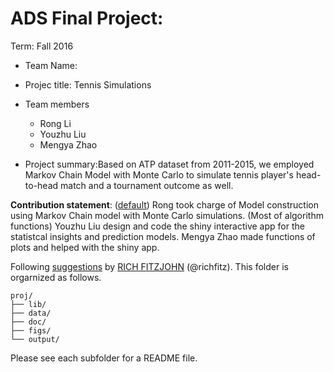 # ADS Final Project: 

Term: Fall 2016

+ Team Name:
+ Projec title: Tennis Simulations
+ Team members
	+ Rong Li	
	+ Youzhu Liu
	+ Mengya Zhao

+ Project summary:Based on ATP dataset from 2011-2015, we employed Markov Chain Model with Monte Carlo to simulate tennis player's head-to-head match and a tournament outcome as well. 
	
**Contribution statement**: ([default](doc/a_note_on_contributions.md)) Rong took charge of Model construction using Markov Chain model with Monte Carlo simulations. (Most of algorithm functions) Youzhu Liu design and code the shiny interactive app for the statistcal insights and prediction models. Mengya Zhao made functions of plots and helped with the shiny app.

Following [suggestions](http://nicercode.github.io/blog/2013-04-05-projects/) by [RICH FITZJOHN](http://nicercode.github.io/about/#Team) (@richfitz). This folder is orgarnized as follows.

```
proj/
├── lib/
├── data/
├── doc/
├── figs/
└── output/
```

Please see each subfolder for a README file.
